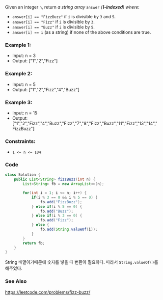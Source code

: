 Given an integer `n`, return _a string array_ `answer` _(**1-indexed**)
where_:

- `answer[i] == "FizzBuzz"` if `i` is divisible by `3` and `5`.
- `answer[i] == "Fizz"` if `i` is divisible by `3`.
- `answer[i] == "Buzz"` if `i` is divisible by `5`.
- `answer[i] == i` (as a string) if none of the above conditions are true.

### Example 1:

- Input: n = 3
- Output: ["1","2","Fizz"]

### Example 2:

- Input: n = 5
- Output: ["1","2","Fizz","4","Buzz"]

### Example 3:

- Input: n = 15
- Output: ["1","2","Fizz","4","Buzz","Fizz","7","8","Fizz","Buzz","11","Fizz","13","14","FizzBuzz"]
  
### Constraints:

- `1 <= n <= 104`
 
### Code
```java
class Solution {
    public List<String> fizzBuzz(int n) {
        List<String> fb = new ArrayList<>(n);

        for(int i = 1; i <= n; i++) {
            if(i % 3 == 0 && i % 5 == 0) {
                fb.add("FizzBuzz");
            } else if(i % 5 == 0) {
                fb.add("Buzz");
            } else if(i % 3 == 0) {
                fb.add("Fizz");
            } else {
                fb.add(String.valueOf(i));
            }
        }
        return fb;
    }
}
```
String 배열이기때문에 숫자를 넣을 때 변환이 필요하다. 따라서 `String.valueOf()`를 해주었다. 

### See Also
https://leetcode.com/problems/fizz-buzz/